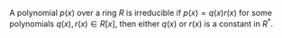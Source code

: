 A polynomial $p(x)$ over a ring $R$ is irreducible if $p(x) = q(x)r(x)$ for some polynomials $q(x), r(x) \in R[x]$, then either $q(x)$ or $r(x)$ is a constant in $R^*$.
